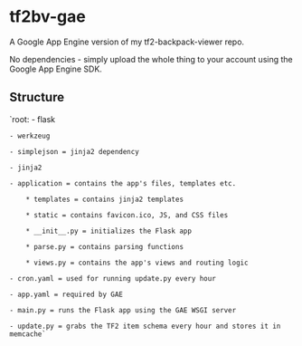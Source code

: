 tf2bv-gae
=========

A Google App Engine version of my tf2-backpack-viewer repo.

No dependencies - simply upload the whole thing to your account using the Google App Engine SDK.

Structure
---------

`root:
	- flask

	- werkzeug
 
	- simplejson = jinja2 dependency
 
	- jinja2
 
	- application = contains the app's files, templates etc.
 
		* templates = contains jinja2 templates

		* static = contains favicon.ico, JS, and CSS files

		* __init__.py = initializes the Flask app

		* parse.py = contains parsing functions

		* views.py = contains the app's views and routing logic

	- cron.yaml = used for running update.py every hour
 
	- app.yaml = required by GAE

	- main.py = runs the Flask app using the GAE WSGI server

	- update.py = grabs the TF2 item schema every hour and stores it in memcache`